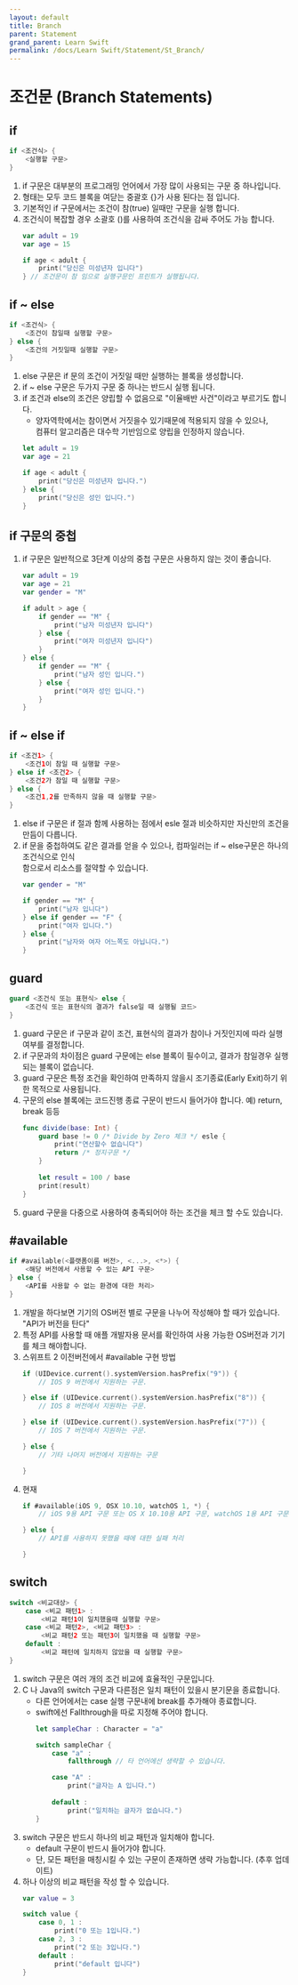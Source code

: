 ```yaml
---
layout: default
title: Branch
parent: Statement
grand_parent: Learn Swift
permalink: /docs/Learn Swift/Statement/St_Branch/
---
```


# 조건문 (Branch Statements)

## if
```swift
if <조건식> {
    <실행할 구문>
}
```
1. if 구문은 대부분의 프로그래밍 언어에서 가장 많이 사용되는 구문 중 하나입니다.
2. 형태는 모두 코드 블록을 여닫는 중괄호 {}가 사용 된다는 점 입니다.
3. 기본적인 if 구문에서는 조건이 참(true) 일때만 구문을 실행 합니다.
4. 조건식이 복잡할 경우 소괄호 ()를 사용하여 조건식을 감싸 주어도 가능 합니다.
    ```swift
    var adult = 19
    var age = 15

    if age < adult {
        print("당신은 미성년자 입니다")
    } // 조건문이 참 임으로 실행구문인 프린트가 실행됩니다.
    ```

## if ~ else
```swift
if <조건식> {
    <조건이 참일때 실행할 구문>
} else {
    <조건의 거짓일때 실행할 구문>
}
```
1. else 구문은 if 문의 조건이 거짓일 때만 실행하는 블록을 생성합니다.
2. if ~ else 구문은 두가지 구문 중 하나는 반드시 실행 됩니다.
3. if 조건과 else의 조건은 양립할 수 없음으로 "이율배반 사건"이라고 부르기도 합니다.
    * 양자역학에서는 참이면서 거짓을수 있기때문에 적용되지 않을 수 있으나,<br>컴퓨터 알고리즘은 대수학 기반임으로 양립을 인정하지 않습니다.
    ```swift
    let adult = 19
    var age = 21

    if age < adult {
        print("당신은 미성년자 입니다.")
    } else {
        print("당신은 성인 입니다.")
    }
    ```

## if 구문의 중첩

1. if 구문은 일반적으로 3단계 이상의 중첩 구문은 사용하지 않는 것이 좋습니다.
    ```swift
    var adult = 19
    var age = 21
    var gender = "M"

    if adult > age {
        if gender == "M" {
            print("남자 미성년자 입니다")
        } else {
            print("여자 미성년자 입니다")
        }
    } else {
        if gender == "M" {
            print("남자 성인 입니다.")
        } else {
            print("여자 성인 입니다.")
        }
    }
    ```

## if ~ else if
```swift
if <조건1> {
    <조건1이 참일 때 실행할 구문>
} else if <조건2> {
    <조건2가 참일 때 실행할 구문>
} else {
    <조건1,2를 만족하지 않을 때 실행할 구문>
}
```
1. else if 구문은 if 절과 함께 사용하는 점에서 esle 절과 비슷하지만 자신만의 조건을 만듬이 다릅니다.
2. if 문을 중첩하여도 같은 결과를 얻을 수 있으나, 컴파일러는 if ~ else구문은 하나의 조건식으로 인식<br>함으로서 리소스를 절약할 수 있습니다.
    ```swift
    var gender = "M"

    if gender == "M" {
        print("남자 입니다")
    } else if gender == "F" {
        print("여자 입니다.")
    } else {
        print("남자와 여자 어느쪽도 아닙니다.")
    }
    ```

## guard
```swift
guard <조건식 또는 표현식> else {
    <조건식 또는 표현식의 결과가 false일 때 실행될 코드>
}
```
1. guard 구문은 if 구문과 같이 조건, 표현식의 결과가 참이나 거짓인지에 따라 실행 여부를 결정합니다.
2. if 구문과의 차이점은 guard 구문에는 else 블록이 필수이고, 결과가 참일경우 실행되는 블록이 없습니다.
3. guard 구문은 특정 조건을 확인하여 만족하지 않을시 조기종료(Early Exit)하기 위한 목적으로 사용됩니다.
4. 구문의 else 블록에는 코드진행 종료 구문이 반드시 들어가야 합니다. 예) return, break 등등
    ```swift
    func divide(base: Int) {
        guard base != 0 /* Divide by Zero 체크 */ esle {
            print("연산할수 없습니다")
            return /* 정지구문 */
        }
        
        let result = 100 / base
        print(result)
    }
    ```
5. guard 구문을 다중으로 사용하여 충족되어야 하는 조건을 체크 할 수도 있습니다.

## #available
```swift
if #available(<플랫폼이름 버전>, <...>, <*>) {
    <해당 버전에서 사용할 수 있는 API 구문>
} else {
    <API를 사용할 수 없는 환경에 대한 처리>
}
```

1. 개발을 하다보면 기기의 OS버전 별로 구문을 나누어 작성해야 할 때가 있습니다. "API가 버전을 탄다"
2. 특정 API를 사용할 때 애플 개발자용 문서를 확인하여 사용 가능한 OS버전과 기기를 체크 해야합니다.
3. 스위프트 2 이전버전에서 #available 구현 방법
    ```swift
    if (UIDevice.current().systemVersion.hasPrefix("9")) {
        // IOS 9 버전에서 지원하는 구문.

    } else if (UIDevice.current().systemVersion.hasPrefix("8")) {
        // IOS 8 버전에서 지원하는 구문.

    } else if (UIDevice.current().systemVersion.hasPrefix("7")) {
        // IOS 7 버전에서 지원하는 구문.

    } else {
        // 기타 나머지 버전에서 지원하는 구문

    }
    ```
4. 현재
    ```swift
    if #available(iOS 9, OSX 10.10, watchOS 1, *) {
        // iOS 9용 API 구문 또는 OS X 10.10용 API 구문, watchOS 1용 API 구문

    } else {
        // API를 사용하지 못했을 때에 대한 실패 처리

    }
    ```

## switch
```swift
switch <비교대상> {
    case <비교 패턴1> :
        <비교 패턴1이 일치했을때 실행할 구문>
    case <비교 패턴2>, <비교 패턴3> :
        <비교 패턴2 또는 패턴3이 일치했을 때 실행할 구문>
    default :
        <비교 패턴에 일치하지 않았을 때 실행할 구문>
}
```

1. switch 구문은 여러 개의 조건 비교에 효율적인 구문입니다.
2. C 나 Java의 switch 구문과 다른점은 일치 패턴이 있을시 분기문을 종료합니다.
    * 다른 언어에서는 case 실행 구문내에 break를 추가해야 종료합니다.
    * swift에선 Fallthrough을 따로 지정해 주어야 합니다.
        ```swift
        let sampleChar : Character = "a"

        switch sampleChar {
            case "a" :
                fallthrough // 타 언어에선 생략할 수 있습니다.

            case "A" :
                print("글자는 A 입니다.")
            
            default :
                print("일치하는 글자가 없습니다.")
        }
        ```
3. switch 구문은 반드시 하나의 비교 패턴과 일치해야 합니다.
    * default 구문이 반드시 들어가야 합니다.
    * 단, 모든 패턴을 매칭시킬 수 있는 구문이 존재하면 생략 가능합니다. (추후 업데이트)
4. 하나 이상의 비교 패턴을 작성 할 수 있습니다.
    ```swift
    var value = 3

    switch value {
        case 0, 1 :
            print("0 또는 1입니다.")
        case 2, 3 :
            print("2 또는 3입니다.")
        default :
            print("default 입니다")
    }
    ```
